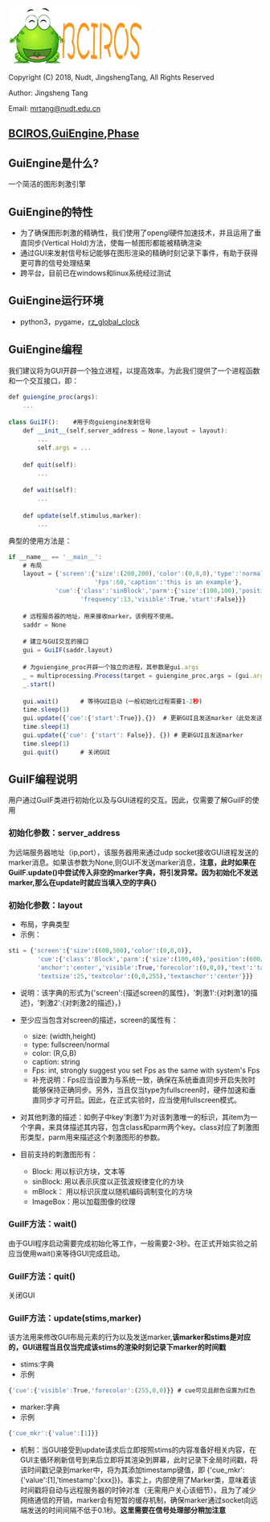 ![bciros](bciros_logo.png)

Copyright (C) 2018, Nudt, JingshengTang, All Rights Reserved

Author: Jingsheng Tang

Email: mrtang@nudt.edu.cn

## [BCIROS](http://weibo.com/ihubo),[GuiEngine](http://weibo.com/ihubo),[Phase](http://weibo.com/ihubo)

## GuiEngine是什么?
一个简洁的图形刺激引擎

## GuiEngine的特性
* 为了确保图形刺激的精确性，我们使用了opengl硬件加速技术，并且运用了垂直同步(Vertical Hold)方法，使每一帧图形都能被精确渲染
* 通过GUI来发射信号标记能够在图形渲染的精确时刻记录下事件，有助于获得更可靠的信号处理结果
* 跨平台，目前已在windows和linux系统经过测试

## GuiEngine运行环境
* python3，pygame，[rz_global_clock](https://github.com/trzp/sysclock)

## GuiEngine编程
我们建议将为GUI开辟一个独立进程，以提高效率。为此我们提供了一个进程函数和一个交互接口，即：
```javascript
def guiengine_proc(args):
    ...

class GuiIF():    #用于向guiengine发射信号
    def __init__(self,server_address = None,layout = layout):
        ...
        self.args = ...

    def quit(self):
        ...

    def wait(self):
        ...

    def update(self,stimulus,marker):
        ...
```
典型的使用方法是：
```javascript
if __name__ == '__main__':
    # 布局
    layout = {'screen':{'size':(200,200),'color':(0,0,0),'type':'normal',
                        'Fps':60,'caption':'this is an example'},
             'cue':{'class':'sinBlock','parm':{'size':(100,100),'position':(100,100),
                    'frequency':13,'visible':True,'start':False}}}
    
    # 远程服务器的地址，用来接收marker。该例程不使用。
    saddr = None
    
    # 建立与GUI交互的接口
    gui = GuiIF(saddr,layout) 
    
    # 为guiengine_proc开辟一个独立的进程，其参数是gui.args
    _ = multiprocessing.Process(target = guiengine_proc,args = (gui.args,)) # 新建进程启动GUI
    _.start()
    
    gui.wait()      # 等待GUI启动（一般初始化过程需要1-2秒)
    time.sleep(1)
    gui.update({'cue':{'start':True}},{})  # 更新GUI且发送marker（此处发送的marker为None）
    time.sleep(1)
    gui.update({'cue': {'start': False}}, {}) # 更新GUI且发送marker
    time.sleep(1)
    gui.quit()      # 关闭GUI
```

## GuiIF编程说明
用户通过GuiIF类进行初始化以及与GUI进程的交互。因此，仅需要了解GuiIF的使用
### 初始化参数：server_address
为远端服务器地址（ip,port），该服务器用来通过udp socket接收GUI进程发送的marker消息。如果该参数为None,则GUI不发送marker消息，**注意，此时如果在GuiIF.update()中尝试传入非空的marker字典，将引发异常。因为初始化不发送marker,那么在update时就应当填入空的字典{}**
    
### 初始化参数：layout
* 布局，字典类型
* 示例：
```python
sti = {'screen':{'size':(600,500),'color':(0,0,0)},
        'cue':{'class':'Block','parm':{'size':(100,40),'position':(600/2,30),
        'anchor':'center','visible':True,'forecolor':(0,0,0),'text':'tangjign',
        'textsize':25,'textcolor':(0,0,255),'textanchor':'center'}}}
```
* 说明：该字典的形式为{'screen':{描述screen的属性}，'刺激1':{对刺激1的描述}，'刺激2':{对刺激2的描述}，}
* 至少应当包含对screen的描述，screen的属性有：
    * size: (width,height)
    * type: fullscreen/normal
    * color: (R,G,B)
    * caption: string
    * Fps: int, strongly suggest you set Fps as the same with system's Fps
    * 补充说明：Fps应当设置为与系统一致，确保在系统垂直同步开启失败时能够保持正确同步。另外，当且仅当type为fullscreen时，硬件加速和垂直同步才可开启。因此，在正式实验时，应当使用fullscreen模式。

* 对其他刺激的描述：如例子中key'刺激1'为对该刺激唯一的标识，其item为一个字典，来具体描述其内容，包含class和parm两个key。class对应了刺激图形类型，parm用来描述这个刺激图形的参数。
* 目前支持的刺激图形有：
    *  Block: 用以标识方块，文本等
    *  sinBlock: 用以表示灰度以正弦波规律变化的方块
    *  mBlock： 用以标识灰度以随机编码调制变化的方块
    *  ImageBox：用以加载图像的纹理

### GuiIF方法：wait()
由于GUI程序启动需要完成初始化等工作，一般需要2-3秒。在正式开始实验之前应当使用wait()来等待GUI完成启动。

### GuiIF方法：quit()
关闭GUI

### GuiIF方法：update(stims,marker)
该方法用来修改GUI布局元素的行为以及发送marker,**该marker和stims是对应的，GUI进程当且仅当完成该stims的渲染时刻记录下marker的时间戳**

* stims:字典
* 示例
```javascript
{'cue':{'visible':True,'forecolor':(255,0,0)}} # cue可见且颜色设置为红色
```

* marker:字典
* 示例
```javascript
{'cue_mkr':{'value':[1]}}
```
* 机制：当GUI接受到update请求后立即按照stims的内容准备好相关内容，在GUI主循环刷新信号到来后立即将其渲染到屏幕，此时记录下全局时间戳，将该时间戳记录到marker中，将为其添加timestamp键值，即 {'cue_mkr':{'value':[1],'timestamp':[xxx]}}。事实上，内部使用了Marker类，意味着该时间戳将自动与远程服务器的时钟对准（无需用户关心该细节）。且为了减少网络通信的开销，marker会有短暂的缓存机制，确保marker通过socket向远端发送的时间间隔不低于0.1秒。**这里需要在信号处理部分稍加注意**
